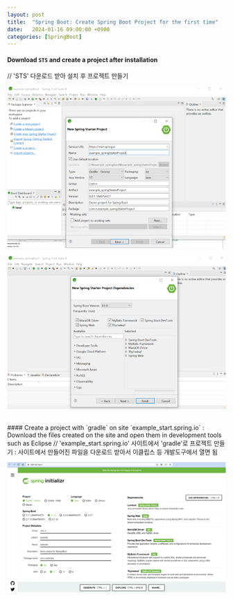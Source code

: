 ```yaml
---
layout: post
title:  "Spring Boot: Create Spring Boot Project for the first time"
date:   2024-01-16 09:00:00 +0900
categories: [SpringBoot]
---
```


#### Download `STS` and create a project after installation   
// 'STS' 다운로드 받아 설치 후 프로젝트 만들기   
   
![](https://raw.githubusercontent.com/mmmirrra/mmmirrra.github.io/main/_assets/spingBootCreate1-1.png)
   
![](https://raw.githubusercontent.com/mmmirrra/mmmirrra.github.io/main/_assets/spingBootCreate1-2.png)
   
<br />
#### Create a project with `gradle` on site `example_start.spring.io` : Download the files created on the site and open them in development tools such as Eclipse   
// 'example_start.spring.io' 사이트에서 'gradle'로 프로젝트 만들기 : 사이트에서 만들어진 파일을 다운로드 받아서 이클립스 등 개발도구에서 열면 됨   
   
![](https://raw.githubusercontent.com/mmmirrra/mmmirrra.github.io/main/_assets/spingBootCreate2-1.png)
